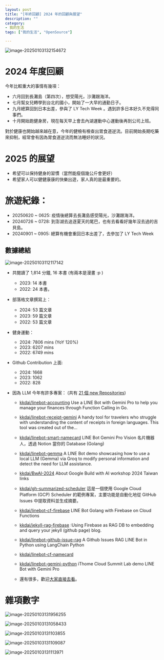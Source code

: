 ```yaml
---
layout: post
title: "[年終回顧] 2024 年的回顧與展望"
description: ""
category: 
- 我的生活
tags: ["我的生活", "OpenSource"]

---
```


![image-20250103132154672](../images/2022/image-20250103132154672.png)

# 2024 年度回顧 

今年比較重大的事情有幾項：

- 六月回到長灘島（第四次），想受陽光，沙灘跟海洋。
- 七月幫女兒轉學到台北的國小，開始了一大早的通勤日子。
- 九月總算回到日本出差，參與了 LY Tech Week 。遇到許多日本好久不見得同事們。
- 十月開始跑健身房，現在每天早上會去內湖運動中心運動後再到公司上班。

對於健康也開始越來越在意，今年的健檢有檢查出胃食道逆流。目前開始長期吃藥來抑制，經常會有因為胃食道逆流而無法睡好的狀況。

# 2025 的展望

- 希望可以保持健身的習慣（當然能瘦個幾公斤會更好）
- 希望家人可以健健康康的快樂出遊，家人真的是最重要的。




# 旅遊紀錄：

- 20250620 ~ 0625: 疫情後總算去長灘島感受陽光，沙灘跟海洋。
- 20240726 ~ 0728: 到澎湖去追逐夏天的尾巴，也有去看看好幾年沒去過的吉貝島。
- 20240901 ~ 0905: 總算有機會重回日本出差了，去參加了 LY Tech Week

## 數據總結

![image-20250103112117142](../images/2022/image-20250103112117142.png)

- 共閱讀了 1,814 分鐘, 16 本書 (有兩本是漫畫 :p )

  - 2023: 14 本書
  - 2022: 24 本書。 

- 部落格文章撰寫上：

  - 2024: 53 篇文章
  - 2023: 59 篇文章
  - 2022: 53 篇文章

- 健身運動：
  - 2024: 7806 mins (YoY 120%)
  - 2023: 6207 mins
  - 2022: 6749 mins

- Github Contribution 上面:
  - 2024: 1668
  - 2023: 1062 
  - 2022: 828

- 因為 LLM 今年有許多專案： (共有 [21 個 new Repositories](https://github.com/search?q=owner%3Akkdai++created%3A2024-01-01..2024-12-31&type=repositories&p=1))

  - [kkdai/linebot-accounting](https://github.com/kkdai/linebot-accounting) Use a LINE Bot with Gemini Pro to help you manage your finances through Function Calling in Go.
  - [kkdai/linebot-receipt-gemini](https://github.com/kkdai/linebot-receipt-gemini) A handy tool for travelers who struggle with understanding the content of receipts in foreign languages. This tool was created out of the…
  - [kkdai/linebot-smart-namecard](https://github.com/kkdai/linebot-smart-namecard) LINE Bot Gemini Pro Vision 名片機器人，透過 Notion 當你的 Database (Golang)
  - [kkdai/linebot-gemma](https://github.com/kkdai/linebot-gemma) A LINE Bot demo showcasing how to use a local LLM (Gemma) via Groq to modify personal information and detect the need for LLM assistance.
  - [kkdai/BwAI-2024](https://github.com/kkdai/BwAI-2024) About Google Build with AI workshop 2024 Taiwan links
  - [kkdai/gh-summarized-scheduler](https://github.com/kkdai/gh-summarized-scheduler) 這是一個使用 Google Cloud Platform (GCP) Scheduler 的範例專案，主要功能是自動化地從 GitHub Issues 中提取資料並生成摘要。
  - [kkdai/linebot-cf-firebase](https://github.com/kkdai/linebot-cf-firebase) LINE Bot Golang with Firebase on Cloud Functions
  - [kkdai/jekyll-rag-firebase](https://github.com/kkdai/jekyll-rag-firebase) :Using Firebase as RAG DB to embedding and query your jekyll (github page) blog.
  - [kkdai/linebot-github-issue-rag](https://github.com/kkdai/linebot-github-issue-rag) A Github Issues RAG LINE Bot in Python using LangChain Python
  - [kkdai/linebot-cf-namecard](https://github.com/kkdai/linebot-cf-namecard)
  - [kkdai/linebot-gemini-python](https://github.com/kkdai/linebot-gemini-python) iThome Cloud Summit Lab demo LINE Bot with Gemini Pro

  - 還有很多，歡迎[大家直接去看](https://github.com/search?q=owner%3Akkdai++created%3A2024-01-01..2024-12-31&type=repositories&p=1)。

# 雜項數字

![image-20250103131956255](../images/2022/image-20250103131956255.png)

![image-20250103131058433](../images/2022/image-20250103131058433.png)

![image-20250103131103855](../images/2022/image-20250103131103855.png)

![image-20250103131109087](../images/2022/image-20250103131109087.png)

![image-20250103131113971](../images/2022/image-20250103131113971.png)





